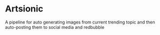 # Artsionic
A pipeline for auto generating images from current trending topic and then auto-posting them to social media and redbubble
